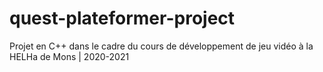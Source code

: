 # quest-plateformer-project
Projet en C++ dans le cadre du cours de développement de jeu vidéo à la HELHa de Mons | 2020-2021
